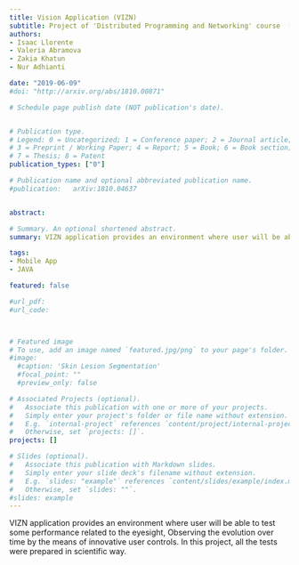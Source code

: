 ```yaml
---
title: Vision Application (VIZN)
subtitle: Project of 'Distributed Programming and Networking' course  (​ Master's Second Semester at University of Cassino, June 2019) 
authors:
- Isaac Llorente
- Valeria Abramova
- Zakia Khatun
- Nur Adhianti

date: "2019-06-09"
#doi: "http://arxiv.org/abs/1810.00871"

# Schedule page publish date (NOT publication's date).


# Publication type.
# Legend: 0 = Uncategorized; 1 = Conference paper; 2 = Journal article;
# 3 = Preprint / Working Paper; 4 = Report; 5 = Book; 6 = Book section;
# 7 = Thesis; 8 = Patent
publication_types: ["0"]

# Publication name and optional abbreviated publication name.
#publication: 	arXiv:1810.04637


abstract: 

# Summary. An optional shortened abstract.
summary: VIZN application provides an environment where user will be able to test some performance related to the eyesight, Observing the evolution over time by the means of innovative user controls. In this project, all the tests were prepared in scientific way.

tags:
- Mobile App
- JAVA

featured: false

#url_pdf:
#url_code: 



# Featured image
# To use, add an image named `featured.jpg/png` to your page's folder.
#image:
  #caption: 'Skin Lesion Segmentation'
  #focal_point: ""
  #preview_only: false

# Associated Projects (optional).
#   Associate this publication with one or more of your projects.
#   Simply enter your project's folder or file name without extension.
#   E.g. `internal-project` references `content/project/internal-project/index.md`.
#   Otherwise, set `projects: []`.
projects: []

# Slides (optional).
#   Associate this publication with Markdown slides.
#   Simply enter your slide deck's filename without extension.
#   E.g. `slides: "example"` references `content/slides/example/index.md`.
#   Otherwise, set `slides: ""`.
#slides: example
---
```


VIZN application provides an environment where user will be able to test some performance related to the eyesight, Observing the evolution over time by the means of innovative user controls. In this project, all the tests were prepared in scientific way.

